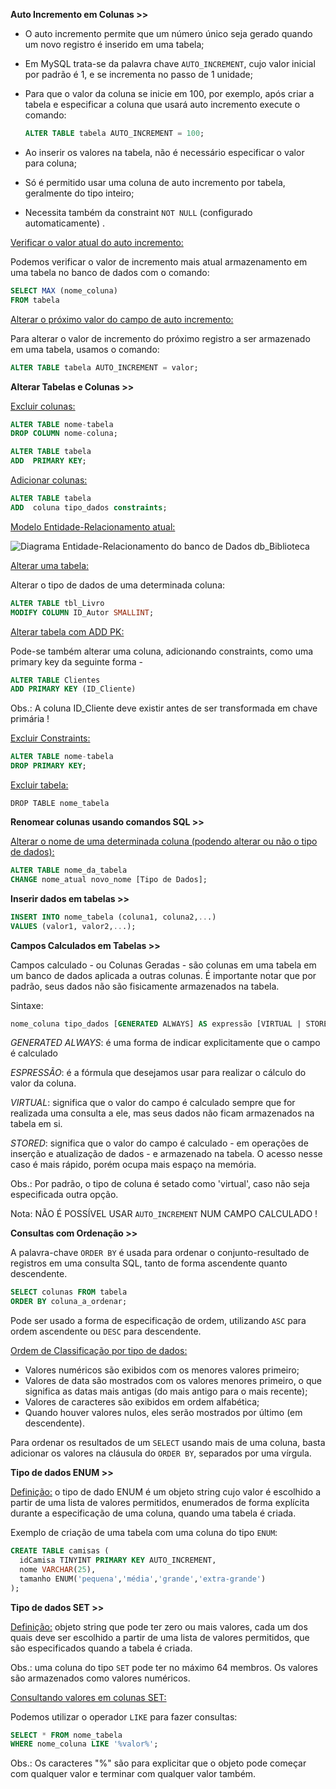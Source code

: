**Auto Incremento em Colunas >>**

- O auto incremento permite que um número único seja gerado quando um novo registro é inserido em uma tabela;

- Em MySQL trata-se da palavra chave `AUTO_INCREMENT`, cujo valor inicial por padrão é 1, e se incrementa no passo de 1 unidade;

- Para que o valor da coluna se inicie em 100, por exemplo, após criar a tabela e especificar a coluna que usará auto incremento execute o comando:

  ```SQL
  ALTER TABLE tabela AUTO_INCREMENT = 100;
  ```

- Ao inserir os valores na tabela, não é necessário especificar o valor para coluna;
- Só é permitido usar uma coluna de auto incremento por tabela, geralmente do tipo inteiro;
- Necessita também da constraint `NOT NULL` (configurado automaticamente) .

<u>Verificar o valor atual do auto incremento:</u>

Podemos verificar o valor de incremento mais atual armazenamento em uma tabela no banco de dados com o comando:

```sql
SELECT MAX (nome_coluna)
FROM tabela
```

<u>Alterar o próximo valor do campo de auto incremento:</u>

Para alterar o valor de incremento do próximo registro a ser armazenado em uma tabela, usamos o comando:

```sql
ALTER TABLE tabela AUTO_INCREMENT = valor;
```

**Alterar Tabelas e Colunas >>**

<u>Excluir colunas:</u>

```sql
ALTER TABLE nome-tabela
DROP COLUMN nome-coluna;
```

```sql
ALTER TABLE tabela
ADD  PRIMARY KEY;
```

<u>Adicionar colunas:</u>

```sql
ALTER TABLE tabela
ADD  coluna tipo_dados constraints;
```

<u>Modelo Entidade-Relacionamento atual:</u>

![Diagrama Entidade-Relacionamento do banco de Dados db_Biblioteca](http://www.bosontreinamentos.com.br/wp-content/uploads/2013/11/banco-dados-db-biblioteca-mysql-SQL.png)

 <u>Alterar uma tabela:</u>

Alterar o tipo de dados de uma determinada coluna:

```sql
ALTER TABLE tbl_Livro
MODIFY COLUMN ID_Autor SMALLINT;
```

<u>Alterar tabela com ADD PK:</u> 

Pode-se também alterar uma coluna, adicionando constraints, como uma primary key da seguinte forma -

```sql
ALTER TABLE Clientes
ADD PRIMARY KEY (ID_Cliente)
```

Obs.: A coluna ID_Cliente deve existir antes de ser transformada em chave primária !

<u>Excluir Constraints:</u>

```sql
ALTER TABLE nome-tabela
DROP PRIMARY KEY;
```

<u>Excluir tabela:</u> 

`DROP TABLE nome_tabela`

**Renomear colunas usando comandos SQL >>**

<u>Alterar o nome de uma determinada coluna (podendo alterar ou não o tipo de dados):</u>

```sql
ALTER TABLE nome_da_tabela
CHANGE nome_atual novo_nome [Tipo de Dados];
```

**Inserir dados em tabelas >>**

```sql
INSERT INTO nome_tabela (coluna1, coluna2,...)
VALUES (valor1, valor2,...);
```

**Campos Calculados em Tabelas >>**

Campos calculado - ou Colunas Geradas - são colunas em uma tabela em um banco de dados aplicada a outras colunas. É importante notar que por padrão, seus dados não são fisicamente  armazenados na tabela.

Sintaxe:

```sql
nome_coluna tipo_dados [GENERATED ALWAYS] AS expressão [VIRTUAL | STORED] constraints
```

*GENERATED ALWAYS*: é uma forma de indicar explicitamente que o campo é calculado

*ESPRESSÃO*: é a fórmula que desejamos usar para realizar o cálculo do valor da coluna.

*VIRTUAL*: significa que o valor do campo é calculado sempre que for realizada uma consulta a ele, mas seus dados não ficam armazenados na tabela em si.

*STORED*:  significa que o valor do campo é calculado - em operações de inserção e atualização de dados - e armazenado na tabela. O acesso nesse caso é mais rápido, porém ocupa mais espaço na memória.

Obs.: Por padrão, o tipo de coluna é setado como 'virtual', caso não seja especificada outra opção. 

Nota: NÃO É POSSÍVEL USAR `AUTO_INCREMENT` NUM CAMPO CALCULADO !

**Consultas com Ordenação >>**

A palavra-chave `ORDER BY` é usada para ordenar o conjunto-resultado de registros em uma consulta SQL, tanto de forma ascendente quanto descendente.

```sql
SELECT colunas FROM tabela
ORDER BY coluna_a_ordenar;
```

Pode ser usado a forma de especificação de ordem, utilizando `ASC` para ordem ascendente ou `DESC` para descendente. 

<u>Ordem de Classificação por tipo de dados:</u>

- Valores numéricos são exibidos com os menores valores primeiro;
- Valores de data são mostrados com os valores menores primeiro, o que significa as datas mais antigas (do mais antigo para o mais recente);
- Valores de caracteres são exibidos em ordem alfabética;
- Quando houver valores nulos, eles serão mostrados por último (em descendente).

Para ordenar os resultados de um `SELECT` usando mais de uma coluna, basta adicionar os valores na cláusula do `ORDER BY`, separados por uma vírgula.

**Tipo de dados ENUM >>**

<u>Definição:</u> o tipo de dado ENUM é um objeto string cujo valor é escolhido a partir de uma lista de valores permitidos, enumerados de forma explícita durante a especificação de uma coluna, quando uma tabela é criada.

Exemplo de criação de uma tabela com uma coluna do tipo `ENUM`:

```sql
CREATE TABLE camisas (
  idCamisa TINYINT PRIMARY KEY AUTO_INCREMENT,
  nome VARCHAR(25),
  tamanho ENUM('pequena','média','grande','extra-grande')
);
```

**Tipo de dados SET >>**

<u>Definição:</u> objeto string que pode ter zero ou mais valores, cada um dos quais deve ser escolhido a partir de uma lista de valores permitidos, que são especificados quando a tabela é criada.

 Obs.: uma coluna do tipo `SET` pode ter no máximo 64 membros. Os valores são armazenados como valores numéricos.

<u>Consultando valores em colunas SET:</u> 

Podemos utilizar o operador `LIKE` para fazer consultas:

```sql
SELECT * FROM nome_tabela
WHERE nome_coluna LIKE '%valor%';
```

Obs.: Os caracteres "%" são para explicitar que o objeto pode começar com qualquer valor e terminar com qualquer valor também.

